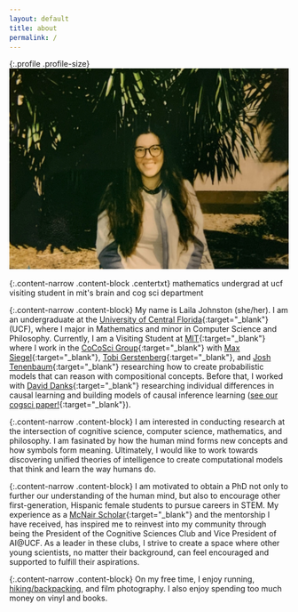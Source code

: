 ```yaml
---
layout: default
title: about
permalink: /
---
```


{:.profile .profile-size}
![laila](/imgs/laila_2021.jpg)

{:.content-narrow .content-block .centertxt}
mathematics undergrad at ucf<br>
visiting student in mit's brain and cog sci department

{:.content-narrow .content-block}
My name is Laila Johnston (she/her). I am an undergraduate at the [University of Central Florida](https://www.ucf.edu/){:target="_blank"} (UCF), where I major in Mathematics and minor in Computer Science and Philosophy. Currently, I am a Visiting Student at [MIT](https://web.mit.edu/){:target="_blank"} where I work in the [CoCoSci Group](https://cocosci.mit.edu/){:target="_blank"} with [Max Siegel](http://web.mit.edu/maxs/www/){:target="_blank"}, [Tobi Gerstenberg](https://cicl.stanford.edu/member/tobias_gerstenberg/){:target="_blank"}, and [Josh Tenenbaum](https://cocosci.mit.edu/josh){:target="_blank"} researching how to create probabilistic models that can reason with compositional concepts. Before that, I worked with [David Danks](https://www.daviddanks.org/){:target="_blank"} researching individual differences in causal learning and building models of causal inference learning ([see our cogsci paper!](https://lailacj.github.io/pdfs/papers/johnston_causallearning_2021.pdf){:target="_blank"}). 

{:.content-narrow .content-block}
I am interested in conducting research at the intersection of cognitive science, computer science, mathematics, and philosophy. I am fasinated by how the human mind forms new concepts and how symbols form meaning. Ultimately, I would like to work towards discovering unified theories of intelligence to create computational models that think and learn the way humans do. 

{:.content-narrow .content-block}
I am motivated to obtain a PhD not only to further our understanding of the human mind, but also to encourage other first-generation, Hispanic female students to pursue careers in STEM. My experience as a [McNair Scholar](https://mcnair.ucf.edu/){:target="_blank"} and the mentorship I have received, has inspired me to reinvest into my community through being the President of the Cognitive Sciences Club and Vice President of AI@UCF. As a leader in these clubs, I strive to create a space where other young scientists, no matter their background, can feel encouraged and supported to fulfill their aspirations.

{:.content-narrow .content-block}
On my free time, I enjoy running, [hiking/backpacking](https://lailacj.github.io/blog/hikes/), and film photography. I also enjoy spending too much money on vinyl and books. 
